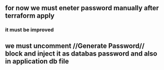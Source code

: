 ## for now we must eneter password manually after terraform apply

### it must be improved

## we must uncomment //Generate Password// block and inject it as databas password and also in application db file 
